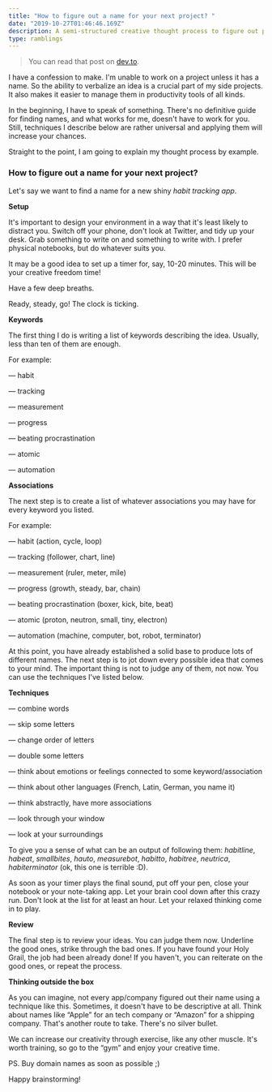 ```yaml
---
title: "How to figure out a name for your next project? "
date: "2019-10-27T01:46:46.169Z"
description: A semi-structured creative thought process to figure out project names.
type: ramblings
---
```


> You can read that post on [dev.to](https://dev.to/bgord/how-to-figure-out-a-name-for-your-next-project-3jjg).

I have a confession to make.
I'm unable to work on a project unless it has a name.
So the ability to verbalize an idea is a crucial part of my side projects.
It also makes it easier to manage them in productivity tools of all kinds.

In the beginning, I have to speak of something.
There's no definitive guide for finding names, and what works for me, doesn't have to work for you.
Still, techniques I describe below are rather universal and applying them will increase your chances.

Straight to the point, I am going to explain my thought process by example.

### How to figure out a name for your next project?

Let's say we want to find a name for a new shiny _habit tracking app_.

**Setup**

It's important to design your environment in a way that it's least likely to distract you.
Switch off your phone, don't look at Twitter, and tidy up your desk.
Grab something to write on and something to write with.
I prefer physical notebooks, but do whatever suits you.

It may be a good idea to set up a timer for, say, 10-20 minutes.
This will be your creative freedom time!

Have a few deep breaths.

Ready, steady, go! The clock is ticking.

**Keywords**

The first thing I do is writing a list of keywords describing the idea.
Usually, less than ten of them are enough.

For example:

— habit

— tracking

— measurement

— progress

— beating procrastination

— atomic

— automation

**Associations**

The next step is to create a list of whatever associations you may have for every keyword you listed.

For example:

— habit (action, cycle, loop)

— tracking (follower, chart, line)

— measurement (ruler, meter, mile)

— progress (growth, steady, bar, chain)

— beating procrastination (boxer, kick, bite, beat)

— atomic (proton, neutron, small, tiny, electron)

— automation (machine, computer, bot, robot, terminator)

At this point, you have already established a solid base to produce lots of different names.
The next step is to jot down every possible idea that comes to your mind.
The important thing is not to judge any of them, not now.
You can use the techniques I've listed below.

**Techniques**

— combine words

— skip some letters

— change order of letters

— double some letters

— think about emotions or feelings connected to some keyword/association

— think about other languages (French, Latin, German, you name it)

— think abstractly, have more associations

— look through your window

— look at your surroundings

To give you a sense of what can be an output of following them: _habitline_, _habeat_, _smallbites_, _hauto_, _measurebot_, _habitto_, _habitree_, _neutrica_, _habiterminator_ (ok, this one is terrible :D).

As soon as your timer plays the final sound, put off your pen, close your notebook or your note-taking app.
Let your brain cool down after this crazy run.
Don't look at the list for at least an hour.
Let your relaxed thinking come in to play.

**Review**

The final step is to review your ideas.
You can judge them now.
Underline the good ones, strike through the bad ones.
If you have found your Holy Grail, the job had been already done!
If you haven't, you can reiterate on the good ones, or repeat the process.

**Thinking outside the box**

As you can imagine, not every app/company figured out their name using a technique like this.
Sometimes, it doesn't have to be descriptive at all.
Think about names like “Apple” for an tech company or “Amazon” for a shipping company.
That's another route to take.
There's no silver bullet.

We can increase our creativity through exercise, like any other muscle.
It's worth training, so go to the “gym” and enjoy your creative time.

PS. Buy domain names as soon as possible ;)

Happy brainstorming!
